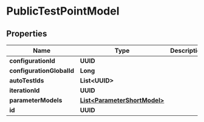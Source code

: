 

# PublicTestPointModel


## Properties

| Name | Type | Description | Notes |
|------------ | ------------- | ------------- | -------------|
|**configurationId** | **UUID** |  |  |
|**configurationGlobalId** | **Long** |  |  |
|**autoTestIds** | **List&lt;UUID&gt;** |  |  [optional] |
|**iterationId** | **UUID** |  |  |
|**parameterModels** | [**List&lt;ParameterShortModel&gt;**](ParameterShortModel.md) |  |  [optional] |
|**id** | **UUID** |  |  |



